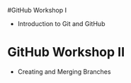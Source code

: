 #GitHub Workshop I
- Introduction to Git and GitHub

# GitHub Workshop II
- Creating and Merging Branches
